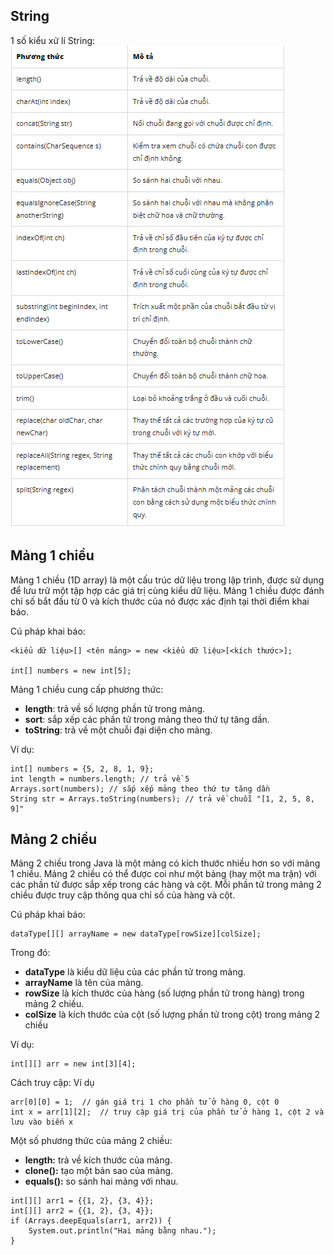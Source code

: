 ## String
1 số kiểu xử lí String:
![](../../Assets/Images/JavaCore/String.png)
## Mảng 1 chiều

Mảng 1 chiều (1D array) là một cấu trúc dữ liệu trong lập trình, được sử dụng để lưu trữ một tập hợp các giá trị cùng kiểu dữ liệu. Mảng 1 chiều được đánh chỉ số bắt đầu từ 0 và kích thước của nó được xác định tại thời điểm khai báo.

Cú pháp khai báo:

```
<kiểu dữ liệu>[] <tên mảng> = new <kiểu dữ liệu>[<kích thước>];

int[] numbers = new int[5];

```

Mảng 1 chiều cung cấp phương thức:

- **length**: trả về số lượng phần tử trong mảng.
- **sort**: sắp xếp các phần tử trong mảng theo thứ tự tăng dần.
- **toString**: trả về một chuỗi đại diện cho mảng.

Ví dụ:
```
int[] numbers = {5, 2, 8, 1, 9};
int length = numbers.length; // trả về 5
Arrays.sort(numbers); // sắp xếp mảng theo thứ tự tăng dần
String str = Arrays.toString(numbers); // trả về chuỗi "[1, 2, 5, 8, 9]"
```

## Mảng 2 chiều

Mảng 2 chiều trong Java là một mảng có kích thước nhiều hơn so với mảng 1 chiều. Mảng 2 chiều có thể được coi như một bảng (hay một ma trận) với các phần tử được sắp xếp trong các hàng và cột. Mỗi phần tử trong mảng 2 chiều được truy cập thông qua chỉ số của hàng và cột.

Cú pháp khai báo:
```
dataType[][] arrayName = new dataType[rowSize][colSize];
```

Trong đó:

- **dataType** là kiểu dữ liệu của các phần tử trong mảng.
- **arrayName** là tên của mảng.
- **rowSize** là kích thước của hàng (số lượng phần tử trong hàng) trong mảng 2 chiều.
- **colSize** là kích thước của cột (số lượng phần tử trong cột) trong mảng 2 chiều

Ví dụ:
```
int[][] arr = new int[3][4];
```

Cách truy cập:
Ví dụ
```
arr[0][0] = 1;  // gán giá trị 1 cho phần tử ở hàng 0, cột 0
int x = arr[1][2];  // truy cập giá trị của phần tử ở hàng 1, cột 2 và lưu vào biến x
```

Một số phương thức của mảng 2 chiều:

- **length:** trả về kích thước của mảng.
- **clone():** tạo một bản sao của mảng.
- **equals():** so sánh hai mảng với nhau.

```
int[][] arr1 = {{1, 2}, {3, 4}};
int[][] arr2 = {{1, 2}, {3, 4}};
if (Arrays.deepEquals(arr1, arr2)) {
    System.out.println("Hai mảng bằng nhau.");
}
```